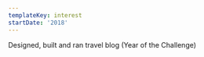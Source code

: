 ```yaml
---
templateKey: interest
startDate: '2018'
---
```


Designed, built and ran travel blog (Year of the Challenge)
